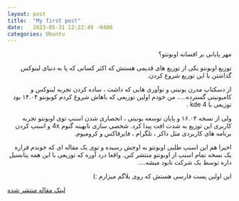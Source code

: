 ```yaml
---
layout: post
title:  "My first post"
date:   2023-05-31 12:22:49 -0400
categories: Ubuntu
---
```

 

<div dir="rtl">
 مهر پایانی بر افسانه اوبونتو؟ 

توزیع اوبونتو یکی از توزیع های قدیمی هستش که اکثر کسانی که پا به دنیای لینوکس گذاشتن با این توزیع شروع کردن.

از دسکتاپ مدرن یونیتی و نوآوری هایی که داشت ، ساده کردن تجربه لینوکس و کامیونیتی گسترده.....
من خودم اولین توزیعی که باهاش شروع کردم کوبونتو ۱۴.۰۴ بود توزیعی با kde 4 .

ولی از نسخه ۱۶.۰۴ و پایان توسعه یونیتی ، انحصاری شدن اسنپ توی اوبونتو تجربه کاربری این توزیع به شدت افت پیدا کرد.
شخصی سازی نابهینه گنوم 4x و اسنپ کردن برنامه های کاربردی مثل داکر ، تلگرام ، فایرفاکس و کرومیوم.

اخیرا هم این اسنپ طلبی اوبونتو به اوجش رسیده و توی یک مقاله ای که خوندم قراره یک نسخه تمام اسنپ از اوبونتو منتشر کنن.
واقعا درد آوره که توزیعی با این همه پتانسیل داره توسط یک شرکت نابود میشه....

این اولین پست فارسی هستش که روی بلاگم میزارم :)
</div>

[لینک مقاله منتشر شده](https://l.vrgl.ir/r?l=https%3A%2F%2Fwww.omgubuntu.co.uk%2F2023%2F05%2Fimmutable-all-snap-ubuntu-desktop&u=qfw8dllwt8fn&st=post&si=fqcfx4smmeiz&k=oGDqkx%2BuGZDxWRxoRuiIPVFokqd6lAk4LkORJ5Pz%2FNk%3D)